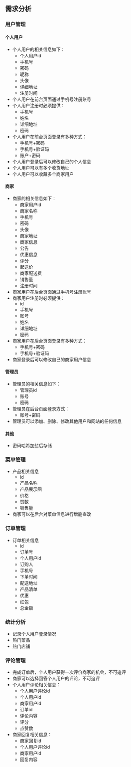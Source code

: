 ## 需求分析
### 用户管理
#### 个人用户
- 个人用户的相关信息如下：
	- 个人用户id
	- 手机号
	- 密码
	- 昵称
	- 头像
	- 详细地址
	- 注册时间
- 个人用户在前台页面通过手机号注册账号
- 个人用户注册时必须提供：
	- 手机号
	- 姓名
	- 详细地址
	- 密码
- 个人用户在前台页面登录有多种方式：
	- 手机号+密码
	- 手机号+验证码
	- 账户+密码
- 个人用户登录后可以修改自己的个人信息
- 个人用户可以有多个收货地址
- 个人用户可以收藏多个商家用户
#### 商家 
- 商家的相关信息如下：
	- 商家用户id
	- 商家名称
	- 手机号
	- 密码
	- 头像
	- 商家地址
	- 商家信息
	- 公告
    - 优惠信息
    - 评分
    - 起送价
    - 商家配送费
	- 销售量
	- 注册时间
- 商家用户在后台页面通过手机号注册账号
- 商家用户注册时必须提供：
	- id
	- 手机号
	- 账号
	- 姓名
	- 详细地址
	- 密码
- 商家用户在后台页面登录有多种方式：
	- 手机号+密码
	- 手机号+验证码
- 商家登录后可以修改自己的商家用户信息
#### 管理员
- 管理员的相关信息如下：
	- 管理员id
	- 账号
	- 密码
- 管理员在后台页面登录方式：
	- 账号+密码
- 管理员可以添加、删除、修改其他用户和网站的任何信息
#### 其他
- 密码哈希加盐后存储

### 菜单管理
- 产品相关信息
	- id
	- 产品名称
	- 产品展示图
	- 价格
	- 赞数
	- 销售量
- 商家可以在后台对菜单信息进行增删查改
### 订单管理
- 订单相关信息
	- id
	- 订单号
	- 个人用户id
	- 订购人
	- 手机号
	- 下单时间
	- 配送地址
	- 产品清单
	- 优惠
	- 红包
	- 总金额

### 统计分析
- 记录个人用户登录情况
- 热门菜品
- 热门店铺
### 评论管理
- 完成订单后，个人用户获得一次评价商家的机会，不可追评
- 商家可以选择回答个人用户的评论，不可追评
- 个人用户评论相关信息：
	- 个人用户评论id
	- 个人用户id
	- 商家用户id
	- 订单id
	- 评论内容
	- 评分
	- 点赞数
- 商家回复相关信息：
	- 商家回复id
	- 个人用户评论id
	- 商家用户id
	- 回复内容

<!--stackedit_data:
eyJoaXN0b3J5IjpbMTYyNTQ2MjgsLTEwNzA0MTk4MDAsLTE4ND
MwNzAwNTcsNjI3Mzk3MDQwLC03NjIxNDcxMjksLTExNjQwNzY5
NTksLTEzNDY0NzM3ODYsMTkzODAxNDk3MiwxNTc0NzM5MDgzLD
E0Mjg2MzI1NzIsMTExNDgzNjc0MSwtNjU5NjY4NzA5LC0xMzY3
NzM3MjEzLC0zMjEyNTY3NTcsLTEwNzk3NjM5ODUsMTI2NTE5ND
g1NCwxNjQyMDQzNTA3LC0xNDYzNjY4MzY4LC03MzYyMTcyNTYs
LTE5MDEzMTE3ODZdfQ==
-->